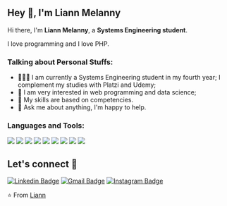 
## Hey 👋, I'm Liann Melanny

Hi there, I'm **Liann Melanny**, a **Systems Engineering student**.

I love programming and I love PHP.

### Talking about Personal Stuffs:

- 👨🏽‍💻 I am currently a Systems Engineering student in my fourth year; I complement my studies with Platzi and Udemy;
- 🤔 I am very interested in web programming and data science;
- 💼 My skills are based on competencies.
- 💬 Ask me about anything, I'm happy to help.

### Languages and Tools:

<img src = "https://img.shields.io/badge/-HTML5-E34F26?style=flat&logo=html5&logoColor=white"> <img src = "https://img.shields.io/badge/-CSS3-1572B6?style=flat&logo=css3&logoColor=white"> <img src = "https://img.shields.io/badge/-PHP-1572B6?style=flat&logo=php&logoColor=white"> <img src = "https://img.shields.io/badge/-laravel-F1502F?style=flat&logo=laravel&logoColor=FFFFFF"> <img src="https://img.shields.io/badge/-MySQL-F29111?style=flat&logo=mysql&logoColor=FFFFFF"> <img src="http://img.shields.io/badge/-Git-F1502F?style=flat&logo=git&logoColor=FFFFFF"> <img src="http://img.shields.io/badge/-Github-000000?style=flat&logo=github&logoColor=FFFFFF"> <img src="http://img.shields.io/badge/-VS%20Code-007ACC?style=flat&logo=visual%20studio%20code&logoColor=white"> <img src="http://img.shields.io/badge/-FIGMA-FFFFFF?style=flat&logo=figma&logoColor=FF0000">

##  Let's connect :speech_balloon:
[![Linkedin Badge](https://img.shields.io/badge/-Liann_Melanny-blue?style=flat-square&logo=Linkedin&logoColor=white&link=https://www.linkedin.com/in/liannmelannyhuamancunyas/)](https://www.linkedin.com/in/liannmelannyhuamancunyas/) [![Gmail Badge](https://img.shields.io/badge/-melanycunyas@gmail.com-c14438?style=flat-square&logo=Gmail&logoColor=white&link=mailto:melanycunyas@gmail.com)](mailto:melanycunyas@gmail.com) [![Instagram Badge](https://img.shields.io/badge/-@lmelannycunyas-e4405f?style=flat-square&labelColor=f94877&logo=instagram&logoColor=white&link=https://www.instagram.com/lmelannycunyas/)](https://www.instagram.com/lmelannycunyas/)


⭐️ From [Liann](https://github.com/liann-melanny-huaman-cunyas)

